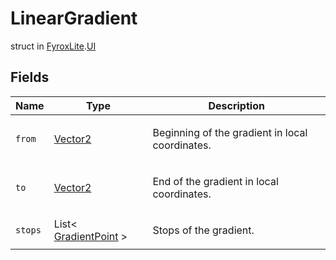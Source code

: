 # LinearGradient
struct in [FyroxLite](../../scripting_api.md).[UI](../UI.md)

## Fields
| Name | Type | Description |
|---|---|---|
| `from` | [Vector2](../Math/Vector2.md) | <p>Beginning of the gradient in local coordinates.</p> |
| `to` | [Vector2](../Math/Vector2.md) | <p>End of the gradient in local coordinates.</p> |
| `stops` | List< [GradientPoint](../UI/GradientPoint.md) > | <p>Stops of the gradient.</p> |
